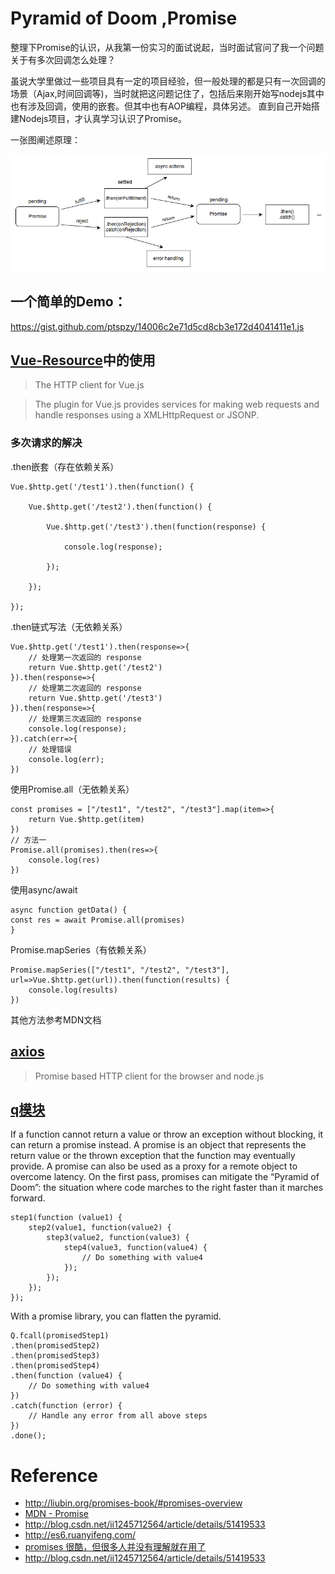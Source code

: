 # Pyramid of Doom ,Promise


整理下Promise的认识，从我第一份实习的面试说起，当时面试官问了我一个问题关于有多次回调怎么处理？

虽说大学里做过一些项目具有一定的项目经验，但一般处理的都是只有一次回调的场景（Ajax,时间回调等)，当时就把这问题记住了，包括后来刚开始写nodejs其中也有涉及回调，使用的嵌套。但其中也有AOP编程，具体另述。
直到自己开始搭建Nodejs项目，才认真学习认识了Promise。

一张图阐述原理：

![promise](../img/promises.png)


## 一个简单的Demo：
https://gist.github.com/ptspzy/14006c2e71d5cd8cb3e172d4041411e1.js

## [Vue-Resource](https://github.com/pagekit/vue-resource)中的使用

> The HTTP client for Vue.js

>The plugin for Vue.js provides services for making web requests and handle responses using a XMLHttpRequest or JSONP.

### 多次请求的解决

.then嵌套（存在依赖关系）
```
Vue.$http.get('/test1').then(function() {

    Vue.$http.get('/test2').then(function() {

        Vue.$http.get('/test3').then(function(response) {

            console.log(response);

        });

    });

});

```
.then链式写法（无依赖关系）
```
Vue.$http.get('/test1').then(response=>{
    // 处理第一次返回的 response 
    return Vue.$http.get('/test2')
}).then(response=>{
    // 处理第二次返回的 response 
    return Vue.$http.get('/test3')
}).then(response=>{
    // 处理第三次返回的 response 
    console.log(response);
}).catch(err=>{
    // 处理错误 
    console.log(err);
})

```
使用Promise.all（无依赖关系）

```
const promises = ["/test1", "/test2", "/test3"].map(item=>{
    return Vue.$http.get(item)
})
// 方法一 
Promise.all(promises).then(res=>{
    console.log(res)
})
```
使用async/await 

```
async function getData() { 
const res = await Promise.all(promises) 
}
```
Promise.mapSeries（有依赖关系）
```
Promise.mapSeries(["/test1", "/test2", "/test3"], url=>Vue.$http.get(url)).then(function(results) {
    console.log(results)
})

```
其他方法参考MDN文档

## [axios](https://github.com/mzabriskie/axios)
>Promise based HTTP client for the browser and node.js

## [q模块](https://github.com/kriskowal/q)
If a function cannot return a value or throw an exception without
blocking, it can return a promise instead. A promise is an object
that represents the return value or the thrown exception that the
function may eventually provide. A promise can also be used as a
proxy for a remote object to overcome latency.
On the first pass, promises can mitigate the “Pyramid of
Doom”: the situation where code marches to the right faster
than it marches forward.
```
step1(function (value1) {
    step2(value1, function(value2) {
        step3(value2, function(value3) {
            step4(value3, function(value4) {
                // Do something with value4
            });
        });
    });
});
```
With a promise library, you can flatten the pyramid.
```
Q.fcall(promisedStep1)
.then(promisedStep2)
.then(promisedStep3)
.then(promisedStep4)
.then(function (value4) {
    // Do something with value4
})
.catch(function (error) {
    // Handle any error from all above steps
})
.done();
```
# Reference
- http://liubin.org/promises-book/#promises-overview
- [MDN - Promise](https://developer.mozilla.org/en-US/docs/Web/JavaScript/Reference/Global_Objects/Promise)
- http://blog.csdn.net/ii1245712564/article/details/51419533
- http://es6.ruanyifeng.com/
- [promises 很酷，但很多人并没有理解就在用了](http://mp.weixin.qq.com/s?__biz=MzAxODE2MjM1MA==&mid=2651551800&idx=1&sn=d06d319c002fdca153bc2abe9352e959&chksm=8025aff9b75226efe21a5094ce14a29c467be74ef2eb631157ea2732106642357617935e9464&scene=0#rd)
- http://blog.csdn.net/ii1245712564/article/details/51419533

